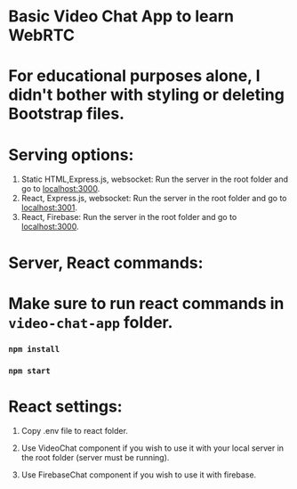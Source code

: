 # Basic Video Chat App to learn WebRTC

# For educational purposes alone, I didn't bother with styling or deleting Bootstrap files.

# Serving options:

1. Static HTML,Express.js, websocket: Run the server in the root folder and go to
   [localhost:3000](http://localhost:3000).
2. React, Express.js, websocket: Run the server in the root folder and go to
   [localhost:3001](http://localhost:3001).
3. React, Firebase: Run the server in the root folder and go to
   [localhost:3000](http://localhost:3000).

# Server, React commands:

# Make sure to run react commands in `video-chat-app` folder.

### `npm install`

### `npm start`

# React settings:

1. Copy .env file to react folder.

2. Use VideoChat component if you wish to use it with your local server in the root folder (server
   must be running).

3. Use FirebaseChat component if you wish to use it with firebase.
